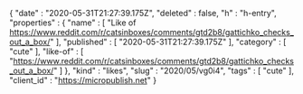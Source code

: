 {
  "date" : "2020-05-31T21:27:39.175Z",
  "deleted" : false,
  "h" : "h-entry",
  "properties" : {
    "name" : [ "Like of https://www.reddit.com/r/catsinboxes/comments/gtd2b8/gattichko_checks_out_a_box/" ],
    "published" : [ "2020-05-31T21:27:39.175Z" ],
    "category" : [ "cute" ],
    "like-of" : [ "https://www.reddit.com/r/catsinboxes/comments/gtd2b8/gattichko_checks_out_a_box/" ]
  },
  "kind" : "likes",
  "slug" : "2020/05/vg0i4",
  "tags" : [ "cute" ],
  "client_id" : "https://micropublish.net"
}
